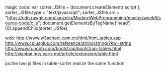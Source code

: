 
magic code:
    var sorter_JSfile = document.createElement('script'); sorter_JSfile.type = "text/javascript"; sorter_JSfile.src = "https://cdn.rawgit.com/liaozelin/ModernWebProgramming/master/week8/source-code/c.js"; document.getElementsByTagName('head')[0].appendChild(sorter_JSfile);


web:
    http://www.w3school.com.cn/html/html_tables.asp
    http://www.cplusplus.com/reference/string/string/?kw=string
    http://www.runoob.com/bootstrap/bootstrap-tables.html
    http://xianbai.me/learn-md/article/extension/table.html


ps:the two js files in table-sorter realize the same function
